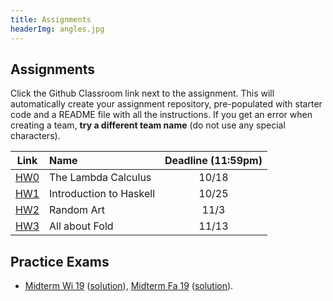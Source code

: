 ```yaml
---
title: Assignments
headerImg: angles.jpg
---
```


## Assignments

Click the Github Classroom link next to the assignment. 
This will automatically create your assignment repository, 
pre-populated with starter code and a README file with all the instructions.
If you get an error when creating a team, **try a different team name**
(do not use any special characters).

 
| Link                                             | Name                            | Deadline (11:59pm)        |
|:------------------------------------------------:|:--------------------------------|:-------------------------:|
| [HW0](https://classroom.github.com/a/InnVTvyH)   | The Lambda Calculus             | 10/18                     |
| [HW1](https://classroom.github.com/a/9h7FLjdF)   | Introduction to Haskell         | 10/25                     |
| [HW2](https://classroom.github.com/a/HGsNvaSr)   | Random Art                      | 11/3                      |
| [HW3](https://classroom.github.com/a/0jVZ5UUr)   | All about Fold                  | 11/13                     |

<!--
| [HW4](https://classroom.github.com/a/mSIQkN07)   | Nano                            | 11/22                     |
| [HW5](https://classroom.github.com/a/7B-CwVM8)   | Type Classes                    | 12/6                      |  
-->




## Practice Exams

- [Midterm Wi 19](/static/raw/130-midterm-wi19.pdf) ([solution](/static/raw/130-midterm-wi19-solution.pdf)),
  [Midterm Fa 19](/static/raw/130-midterm-fa19.pdf) ([solution](/static/raw/130-midterm-fa19-solution.pdf)).

<!--
- [Practice Final](https://classroom.github.com/a/BwalVRr6)
-->
  

